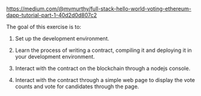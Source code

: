 https://medium.com/@mvmurthy/full-stack-hello-world-voting-ethereum-dapp-tutorial-part-1-40d2d0d807c2

The goal of this exercise is to:
1. Set up the development environment.

2. Learn the process of writing a contract, compiling it and deploying it in your development environment.

3. Interact with the contract on the blockchain through a nodejs console.

4. Interact with the contract through a simple web page to display the vote counts and vote for candidates through the page.